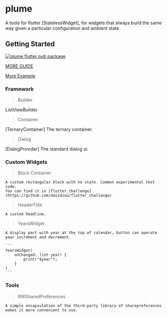 # plume

A tools for flutter [StatelessWidget], for widgets that always build the same way given a particular configuration and ambient state.

## Getting Started


[![plume flutter pub package](https://img.shields.io/static/v1?label=pub&message=v0.1.5-dev.4&color=informational)](https://github.com/davidzou/flutter_plume)


[MORE GUIDE](doc/getting_started.md)

[More Example](https://github.com/davidzou/flutter_challenge)


### Framework

> Builder

ListViewBuilder

> Container

[TernaryContainer]   The ternary container.

> Dialog

[DialogProvider]     The standard dialog ui.

### Custom Widgets

> Block Container

    A custom rectangular block with no state. Common experimental test code.
    You can find it in [flutter_challenge](https://github.com/davidzou/flutter_challenge)

> HeaderTitle

    A custom headline.

> YearsWidget

    A display part with year at the top of calendar, button can operate year increment and decrement.

    ```
    YearsWidget(
        onChanged: (int year) {
            print("$year");
        }
    )
    ```

### Tools

> RWSharedPreferences

    A simple encapsulation of the third-party library of sharepreferences makes it more convenient to use.